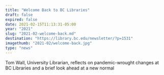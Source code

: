 ```yaml
---
title: "Welcome Back to BC Libraries"
draft: false
expired: false
date: 2021-02-15T11:13:31-05:00
year: "2021"
slug: "2021-02-welcome-back.md"
destination: "https://library.bc.edu/newsletter/?p=1531"
imagethumb: "2021-02/welcome-back.jpg"
type: "news"
---
```


Tom Wall, University Librarian, reflects on pandemic-wrought changes at BC Libraries and a brief look ahead at a new normal